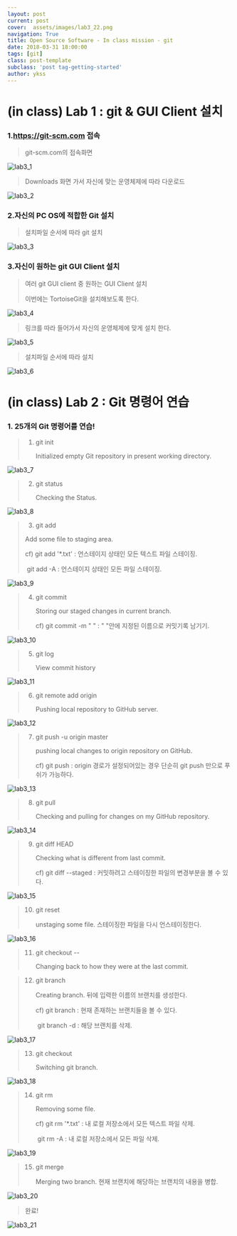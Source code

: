```yaml
---
layout: post
current: post
cover:  assets/images/lab3_22.png
navigation: True
title: Open Source Software - In class mission - git
date: 2018-03-31 18:00:00
tags: [git]
class: post-template
subclass: 'post tag-getting-started'
author: ykss
---
```


# (in class) Lab 1 : git & GUI Client 설치

### 1.https://git-scm.com 접속

> git-scm.com의 접속화면

![lab3_1](/assets/images/lab3_1.png)

> Downloads 화면 가서 자신에 맞는 운영체제에 따라 다운로드

![lab3_2](/assets/images/lab3_2.png)



### 2.자신의 PC OS에 적합한 Git 설치

> 설치파일 순서에 따라 git 설치

![lab3_3](/assets/images/lab3_3.png)



### 3.자신이 원하는 git GUI Client 설치

> 여러 git GUI client 중 원하는 GUI Client 설치 
>
> 이번에는 TortoiseGit을 설치해보도록 한다.

![lab3_4](/assets/images/lab3_4.png)

> 링크를 따라 들어가서 자신의 운영체제에 맞게 설치 한다.

![lab3_5](/assets/images/lab3_5.png)

> 설치파일 순서에 따라 설치

![lab3_6](/assets/images/lab3_6.png)



# (in class) Lab 2 : Git 명령어 연습

### 1. 25개의 Git 명령어를 연습!

> 1. git init
>
>    Initialized empty Git repository in present working directory.

![lab3_7](/assets/images/lab3_7.png)

> 2. git status
>
>    Checking the Status.

![lab3_8](/assets/images/lab3_8.png)

>3. git add
>
>   Add some file to staging area.
>
>   cf) git add '*.txt'  : 언스테이지 상태인 모든 텍스트 파일 스테이징.
>
>   ​     git add -A   : 언스테이지 상태인 모든 파일 스테이징.

![lab3_9](/assets/images/lab3_9.png)

> 4. git commit
>
>    Storing our staged changes in current branch.
>
>    cf) git commit -m " " : " "안에 지정된 이름으로 커밋기록 남기기.

![lab3_10](/assets/images/lab3_10.png)

> 5. git log
>
>    View commit history

![lab3_11](/assets/images/lab3_11.png)

> 6. git remote add origin <URL>
>
>    Pushing local repository to GitHub server.

![lab3_12](/assets/images/lab3_12.png)

> 7. git push -u origin master
>
>    pushing local changes to origin repository on GitHub.
>
>    cf) git push : origin 경로가 설정되어있는 경우 단순히 git push 만으로 푸쉬가 가능하다.

![lab3_13](/assets/images/lab3_13.png)

> 8. git pull
>
>    Checking and pulling for changes on my GitHub repository.

![lab3_14](/assets/images/lab3_14.png)

> 9. git diff HEAD
>
>    Checking what is different from last commit.
>
>    cf) git diff --staged : 커밋하려고 스테이징한 파일의 변경부분을 볼 수 있다.

![lab3_15](/assets/images/lab3_15.png)

> 10. git reset <file>
>
>     unstaging some file. 스테이징한 파일을 다시 언스테이징한다.

![lab3_16](/assets/images/lab3_16.png)

> 11. git checkout -- <file>
>
>     Changing back to how they were at the last commit.

> 12. git branch <branch name>
>
>     Creating branch. 뒤에 입력한 이름의 브랜치를 생성한다.
>
>     cf) git branch : 현재 존재하는 브랜치들을 볼 수 있다.
>
>     ​     git branch -d <branch name> : 해당 브랜치를 삭제.

![lab3_17](/assets/images/lab3_17.png)

> 13. git checkout <branch name>
>
>     Switching git branch.

![lab3_18](/assets/images/lab3_18.png)

> 14. git rm 
>
>     Removing some file.
>
>     cf) git rm '*.txt'  : 내 로컬 저장소에서 모든 텍스트 파일 삭제.
>
>     ​     git rm -A   : 내 로컬 저장소에서 모든 파일 삭제.



![lab3_19](/assets/images/lab3_19.png)

> 15. git merge <branch name>
>
>     Merging two branch. 현재 브랜치에 해당하는 브랜치의 내용을 병합.

![lab3_20](/assets/images/lab3_20.png)

> 완료!

![lab3_21](/assets/images/lab3_21.png)

